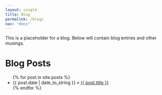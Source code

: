 ```yaml
---
layout: single
title: Blog
permalink: /blog/
nav: "docs"
---
```


This is a placeholder for a blog. Below will contain blog entries and other musings. 


<div id="home">
  <h1>Blog Posts</h1>
  <ul class="posts">
    {% for post in site.posts %}
      <li><span>{{ post.date | date_to_string }}</span> &raquo; <a href="{{ post.url }}">{{ post.title }}</a></li>
    {% endfor %}
  </ul>